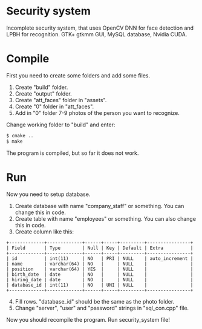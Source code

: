 # Security system
Incomplete security system, that uses OpenCV DNN for face detection and LPBH for recognition. GTK+ gtkmm GUI, MySQL database, Nvidia CUDA.

# Compile
First you need to create some folders and add some files.
1. Create "build" folder.
2. Create "output" folder.
3. Create "att_faces" folder in "assets".
4. Create "0" folder in "att_faces".
5. Add in "0" folder 7-9 photos of the person you want to recognize.

Change working folder to "build" and enter:
   ```sh
   $ cmake ..
   $ make
   ```
The program is compiled, but so far it does not work.

# Run
Now you need to setup database.
1. Create database with name "company_staff" or something. You can change this in code.
2. Create table with name "employees" or something. You can also change this in code.
3. Create column like this:
```csv
+-------------+-------------+------+-----+---------+----------------+
| Field       | Type        | Null | Key | Default | Extra          |
+-------------+-------------+------+-----+---------+----------------+
| id          | int(11)     | NO   | PRI | NULL    | auto_increment |
| name        | varchar(64) | NO   |     | NULL    |                |
| position    | varchar(64) | YES  |     | NULL    |                |
| birth_date  | date        | NO   |     | NULL    |                |
| hiring_date | date        | NO   |     | NULL    |                |
| database_id | int(11)     | NO   | UNI | NULL    |                |
+-------------+-------------+------+-----+---------+----------------+
```
4. Fill rows. "database_id" should be the same as the photo folder.
5. Change "server", "user" and "password" strings in "sql_con.cpp" file.

Now you should recompile the program.
Run security_system file!

